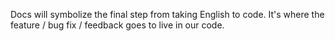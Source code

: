 Docs will symbolize the final step from taking English to code. It's where the feature / bug fix / feedback goes to live in our code.
